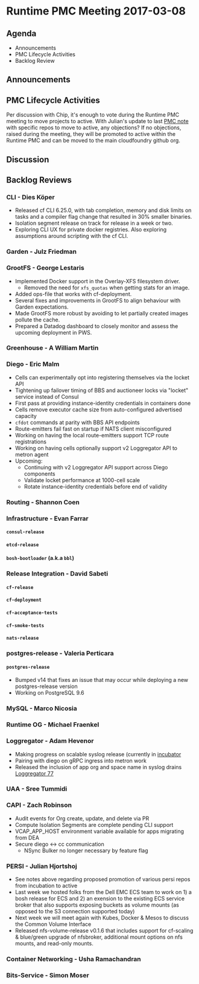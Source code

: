 # Runtime PMC Meeting 2017-03-08

## Agenda

* Announcements
* PMC Lifecycle Activities
* Backlog Review

## Announcements


## PMC Lifecycle Activities
Per discussion with Chip, it's enough to vote during the Runtime PMC meeting to move projects to active.
With Julian's update to last [PMC note](https://github.com/cloudfoundry/pmc-notes/blob/master/Runtime/2017/2017-02-21-runtime.md#persi---julian-hjortshoj) with specific repos to move to active, any objections?  If no objections, raised during the meeting, they will be promoted to active within the Runtime PMC and can be moved to the main cloudfoundry github org.

## Discussion


## Backlog Reviews

### CLI - Dies Köper
- Released cf CLI 6.25.0, with tab completion, memory and disk limits on tasks and a compiler flag change that resulted in 30% smaller binaries.
- Isolation segment release on track for release in a week or two.
- Exploring CLI UX for private docker registries. Also exploring assumptions around scripting with the cf CLI.

### Garden - Julz Friedman

### GrootFS - George Lestaris

* Implemented Docker support in the Overlay-XFS filesystem driver.
  - Removed the need for `xfs_quotas` when getting stats for an image.
* Added ops-file that works with cf-deployment.
* Several fixes and improvements in GrootFS to align behaviour with Garden expectations.
* Made GrootFS more robust by avoiding to let partially created images pollute the cache.
* Prepared a Datadog dashboard to closely monitor and assess the upcoming deployment in PWS.

### Greenhouse - A William Martin

### Diego - Eric Malm

- Cells can experimentally opt into registering themselves via the locket API
- Tightening up failover timing of BBS and auctioneer locks via "locket" service instead of Consul
- First pass at providing instance-identity credentials in containers done
- Cells remove executor cache size from auto-configured advertised capacity
- `cfdot` commands at parity with BBS API endpoints
- Route-emitters fail fast on startup if NATS client misconfigured
- Working on having the local route-emitters support TCP route registrations
- Working on having cells optionally support v2 Loggregator API to metron agent
- Upcoming:
  - Continuing with v2 Loggregator API support across Diego components
  - Validate locket performance at 1000-cell scale
  - Rotate instance-identity credentials before end of validity


### Routing - Shannon Coen


### Infrastructure - Evan Farrar

#### `consul-release`

#### `etcd-release`

#### `bosh-bootloader` (a.k.a `bbl`)

### Release Integration - David Sabeti

#### `cf-release`


#### `cf-deployment`

#### `cf-acceptance-tests`

#### `cf-smoke-tests`

#### `nats-release`

### postgres-release - Valeria Perticara

#### `postgres-release`
- Bumped v14 that fixes an issue that may occur while deploying a new postgres-release version
- Working on PostgreSQL 9.6

### MySQL - Marco Nicosia

### Runtime OG - Michael Fraenkel

### Loggregator - Adam Hevenor
- Making progress on scalable syslog release (currently in [incubator](https://github.com/cloudfoundry-incubator/scalable-syslog-release)
- Pairing with diego on gRPC ingress into metron work
- Released the inclusion of app org and space name in syslog drains [Loggregator 77](https://github.com/cloudfoundry/loggregator/releases/tag/v77)


### UAA - Sree Tummidi

### CAPI - Zach Robinson
- Audit events for Org create, update, and delete via PR
- Compute Isolation Segments are complete pending CLI support
- VCAP_APP_HOST environment variable available for apps migrating from DEA
- Secure diego <-> cc communication
  - NSync Bulker no longer necessary by feature flag

### PERSI - Julian Hjortshoj
- See notes above regarding proposed promotion of various persi repos from incubation to active
- Last week we hosted folks from the Dell EMC ECS team to work on 1) a bosh release for ECS and 2) an exension to the existing ECS service broker that also supports exposing buckets as volume mounts (as opposed to the S3 connection supported today)
- Next week we will meet again with Kubes, Docker & Mesos to discuss the Common Volume Interface
- Released nfs-volume-release v0.1.6 that includes support for cf-scaling & blue/green upgrade of nfsbroker, additional mount options on nfs mounts, and read-only mounts.

### Container Networking - Usha Ramachandran

### Bits-Service - Simon Moser
